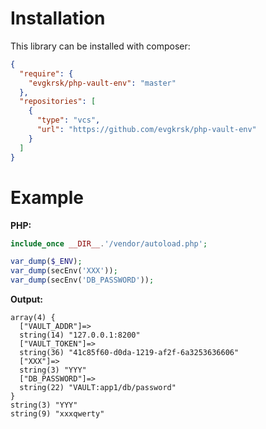 # Installation
This library can be installed with composer:

```json
{
  "require": {
    "evgkrsk/php-vault-env": "master"
  },
  "repositories": [
    {
      "type": "vcs",
      "url": "https://github.com/evgkrsk/php-vault-env"
    }
  ]
}
```

# Example
**PHP:**
```php
include_once __DIR__.'/vendor/autoload.php';

var_dump($_ENV);
var_dump(secEnv('XXX'));
var_dump(secEnv('DB_PASSWORD'));
```
**Output:**
```
array(4) {
  ["VAULT_ADDR"]=>
  string(14) "127.0.0.1:8200"
  ["VAULT_TOKEN"]=>
  string(36) "41c85f60-d0da-1219-af2f-6a3253636606"
  ["XXX"]=>
  string(3) "YYY"
  ["DB_PASSWORD"]=>
  string(22) "VAULT:app1/db/password"
}
string(3) "YYY"
string(9) "xxxqwerty"
```
